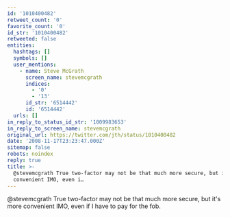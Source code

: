 ```yaml
---
id: '1010400482'
retweet_count: '0'
favorite_count: '0'
id_str: '1010400482'
retweeted: false
entities:
  hashtags: []
  symbols: []
  user_mentions:
    - name: Steve McGrath
      screen_name: stevemcgrath
      indices:
        - '0'
        - '13'
      id_str: '6514442'
      id: '6514442'
  urls: []
in_reply_to_status_id_str: '1009983653'
in_reply_to_screen_name: stevemcgrath
original_url: https://twitter.com/jth/status/1010400482
date: '2008-11-17T23:23:47.000Z'
sitemap: false
robots: noindex
reply: true
title: >-
  @stevemcgrath True two-factor may not be that much more secure, but it's more
  convenient IMO, even i…
---
```


@stevemcgrath True two-factor may not be that much more secure, but it's more convenient IMO, even if I have to pay for the fob.